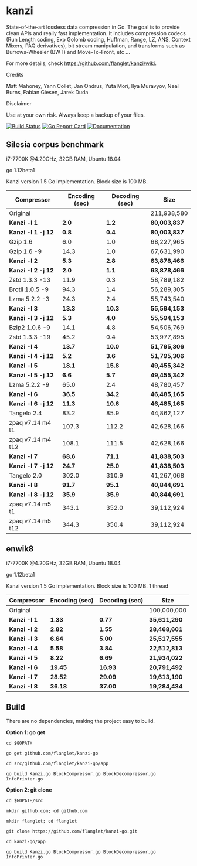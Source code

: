 kanzi
=====


State-of-the-art lossless data compression in Go.
The goal is to provide clean APIs and really fast implementation.
It includes compression codecs (Run Length coding, Exp Golomb coding, Huffman, Range, LZ, ANS, Context Mixers, PAQ derivatives), bit stream manipulation, and transforms such as Burrows-Wheeler (BWT) and Move-To-Front, etc ...



For more details, check https://github.com/flanglet/kanzi/wiki.

Credits

Matt Mahoney,
Yann Collet,
Jan Ondrus,
Yuta Mori,
Ilya Muravyov,
Neal Burns,
Fabian Giesen,
Jarek Duda

Disclaimer

Use at your own risk. Always keep a backup of your files.


[![Build Status](https://travis-ci.org/flanglet/kanzi-go.svg?branch=master)](https://travis-ci.org/flanglet/kanzi-go)
[![Go Report Card](https://goreportcard.com/badge/github.com/flanglet/kanzi-go)](https://goreportcard.com/badge/github.com/flanglet/kanzi-go)
[![Documentation](https://godoc.org/github.com/flanglet/kanzi-go?status.svg)](http://godoc.org/github.com/glanglet-kanzi-go)


Silesia corpus benchmark
-------------------------

i7-7700K @4.20GHz, 32GB RAM, Ubuntu 18.04

go 1.12beta1

Kanzi version 1.5 Go implementation. Block size is 100 MB. 


|        Compressor           | Encoding (sec)  | Decoding (sec)  |    Size          |
|-----------------------------|-----------------|-----------------|------------------|
|Original     	              |                 |                 |   211,938,580    |	
|**Kanzi -l 1**               |  	   **2.0** 	  |     **1.2**     |  **80,003,837**  |
|**Kanzi -l 1 -j 12**         |  	   **0.8** 	  |     **0.4**     |  **80,003,837**  |
|Gzip 1.6	                    |        6.0      |       1.0       |    68,227,965    |        
|Gzip 1.6	-9                  |       14.3      |       1.0       |    67,631,990    |        
|**Kanzi -l 2**               |	     **5.3**	  |     **2.8**     |  **63,878,466**  |
|**Kanzi -l 2 -j 12**         |	     **2.0**	  |     **1.1**     |  **63,878,466**  |
|Zstd 1.3.3 -13               |	      11.9      |       0.3       |    58,789,182    |
|Brotli 1.0.5 -9              |       94.3      |       1.4       |    56,289,305    |
|Lzma 5.2.2 -3	              |       24.3	    |       2.4       |    55,743,540    |
|**Kanzi -l 3**               |	    **13.3**	  |    **10.3**     |  **55,594,153**  |
|**Kanzi -l 3 -j 12**         |	     **5.3**	  |     **4.0**     |  **55,594,153**  |
|Bzip2 1.0.6 -9	              |       14.1      |       4.8       |    54,506,769	   |
|Zstd 1.3.3 -19	              |       45.2      |       0.4       |    53,977,895    |
|**Kanzi -l 4**               |	    **13.7**	  |    **10.0**     |  **51,795,306**  |
|**Kanzi -l 4 -j 12**         |      **5.2**    |     **3.6**     |  **51,795,306**  |
|**Kanzi -l 5**	              |     **18.1**    |    **15.8**     |  **49,455,342**  |
|**Kanzi -l 5 -j 12**         |      **6.6**    |     **5.7**     |  **49,455,342**  |
|Lzma 5.2.2 -9                |       65.0	    |       2.4       |    48,780,457    |
|**Kanzi -l 6**               |     **36.5**	  |    **34.2**     |  **46,485,165**  |
|**Kanzi -l 6 -j 12**         |     **11.3**	  |    **10.6**     |  **46,485,165**  |
|Tangelo 2.4	                |       83.2      |      85.9       |    44,862,127    |
|zpaq v7.14 m4 t1             |      107.3	    |     112.2       |    42,628,166    |
|zpaq v7.14 m4 t12            |      108.1	    |     111.5       |    42,628,166    |
|**Kanzi -l 7**               |     **68.6**	  |    **71.1**     |  **41,838,503**  |
|**Kanzi -l 7 -j 12**         |     **24.7**	  |    **25.0**     |  **41,838,503**  |
|Tangelo 2.0	                |      302.0    	|     310.9       |    41,267,068    |
|**Kanzi -l 8**               |     **91.7**	  |    **95.1**     |  **40,844,691**  |
|**Kanzi -l 8 -j 12**         |     **35.9**	  |    **35.9**     |  **40,844,691**  |
|zpaq v7.14 m5 t1             |	     343.1	    |     352.0       |    39,112,924    |
|zpaq v7.14 m5 t12            |	     344.3	    |     350.4       |    39,112,924    |


enwik8
-------

i7-7700K @4.20GHz, 32GB RAM, Ubuntu 18.04

go 1.12beta1

Kanzi version 1.5 Go implementation. Block size is 100 MB. 1 thread


|        Compressor           | Encoding (sec)  | Decoding (sec)  |    Size          |
|-----------------------------|-----------------|-----------------|------------------|
|Original     	              |                 |                 |   100,000,000    |	
|**Kanzi -l 1**               |  	  **1.33** 	  |    **0.77**     |  **35,611,290**  |
|**Kanzi -l 2**               |     **2.82**    |    **1.55**     |  **28,468,601**  |        
|**Kanzi -l 3**               |	    **6.64**    |    **5.00**     |  **25,517,555**  |
|**Kanzi -l 4**               |	    **5.58**	  |    **3.84**     |  **22,512,813**  |
|**Kanzi -l 5**               |	    **8.22**	  |    **6.69**     |  **21,934,022**  |
|**Kanzi -l 6**               |	   **19.45**	  |   **16.93**     |  **20,791,492**  |
|**Kanzi -l 7**               |	   **28.52**	  |   **29.09**     |  **19,613,190**  |
|**Kanzi -l 8**               |	   **36.18**	  |   **37.00**     |  **19,284,434**  |


Build
-----

There are no dependencies, making the project easy to build.

**Option 1: go get** 

~~~
cd $GOPATH

go get github.com/flanglet/kanzi-go

cd src/github.com/flanglet/kanzi-go/app

go build Kanzi.go BlockCompressor.go BlockDecompressor.go InfoPrinter.go
~~~



**Option 2: git clone** 

~~~
cd $GOPATH/src

mkdir github.com; cd github.com

mkdir flanglet; cd flanglet

git clone https://github.com/flanglet/kanzi-go.git

cd kanzi-go/app

go build Kanzi.go BlockCompressor.go BlockDecompressor.go InfoPrinter.go
~~~
